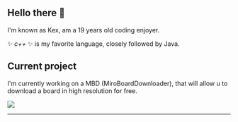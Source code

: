 ## Hello there 👋

I'm known as Kex, am a 19 years old coding enjoyer.

✨ _c++_ ✨ is my favorite language, closely followed by Java.

## Current project
I'm currently working on a MBD (MiroBoardDownloader), that will allow u to download a board in high resolution for free.

![](https://dcbadge.vercel.app/api/shield/723925931928059955?compact=true)

---
